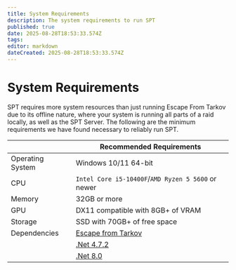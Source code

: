 ```yaml
---
title: System Requirements
description: The system requirements to run SPT
published: true
date: 2025-08-28T18:53:33.574Z
tags: 
editor: markdown
dateCreated: 2025-08-28T18:53:33.574Z
---
```


# System Requirements
SPT requires more system resources than just running Escape From Tarkov due to its offline nature, where your system is running all parts of a raid locally, as well as the SPT Server. The following are the minimum requirements we have found necessary to reliably run SPT.

| | Recommended Requirements |
|------------------|----------|
| Operating System | Windows 10/11 64-bit |
| CPU              | `Intel Core i5-10400F`/`AMD Ryzen 5 5600` or newer |
| Memory           | 32GB or more |
| GPU              | DX11 compatible with 8GB+ of VRAM |
| Storage          | SSD with 70GB+ of free space |
| Dependencies     | [Escape from Tarkov](https://www.escapefromtarkov.com/purchase) |
|                  | [.Net 4.7.2](https://dotnet.microsoft.com/download/dotnet-framework/thank-you/net472-developer-pack-offline-installer) |
|                  | [.Net 8.0](https://dotnet.microsoft.com/en-us/download/dotnet/thank-you/runtime-desktop-8.0.2-windows-x64-installer) |